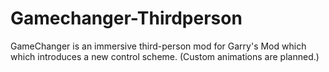 # Gamechanger-Thirdperson
GameChanger is an immersive third-person mod for Garry's Mod which which introduces a new control scheme. (Custom animations are planned.)
